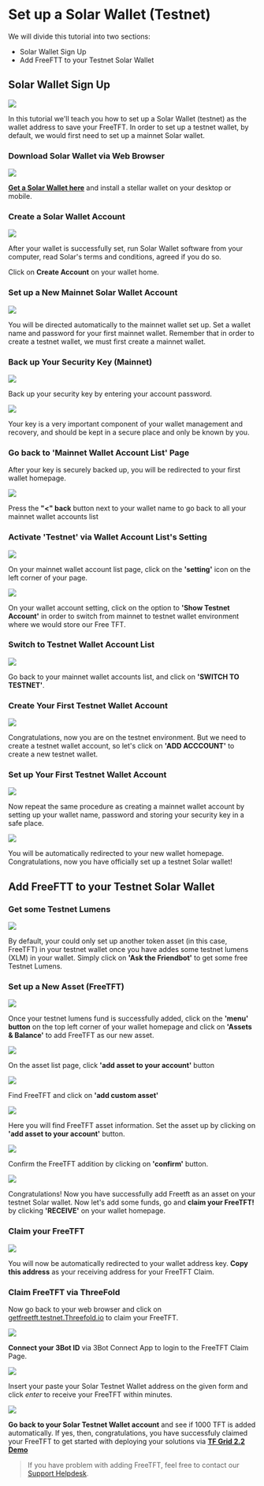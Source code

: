 # Set up a Solar Wallet (Testnet)

We will divide this tutorial into two sections:
- Solar Wallet Sign Up
- Add FreeFTT to your Testnet Solar Wallet

## Solar Wallet Sign Up

![](./img/solar/0_solar_home.png)

In this tutorial we'll teach you how to set up a Solar Wallet (testnet) as the wallet address to save your FreeTFT. In order to set up a testnet wallet, by default, we would first need to set up a mainnet Solar wallet.

### Download Solar Wallet via Web Browser

![](./img/solar/1_solar_download.png)

[__Get a Solar Wallet here__](https://Solarwallet.io/) and install a stellar wallet on your desktop or mobile.

### Create a Solar Wallet Account

![](./img/solar/4_solar_acc.png)

After your wallet is successfully set, run Solar Wallet software from your computer, read Solar's terms and conditions, agreed if you do so.

Click on __Create Account__ on your wallet home.

### Set up a New Mainnet Solar Wallet Account

![](./img/solar/5_solar_password.png)

You will be directed automatically to the mainnet wallet set up. Set a wallet name and password for your first mainnet wallet. Remember that in order to create a testnet wallet, we must first create a mainnet wallet.

### Back up Your Security Key (Mainnet)

![](./img/solar/6_solar_key.png)

Back up your security key by entering your account password. 

![](./img/solar/7_solar_backup.png)

Your key is a very important component of your wallet management and recovery, and should be kept in a secure place and only be known by you.

### Go back to 'Mainnet Wallet Account List' Page

After your key is securely backed up, you will be redirected to your first wallet homepage.

![](./img/solar/7_solar_acclist.png)

Press the __"<" back__ button next to your wallet name to go back to all your mainnet wallet accounts list

### Activate 'Testnet' via Wallet Account List's Setting

![](./img/solar/8_solar_setting.png)

On your mainnet wallet account list page, click on the __'setting'__ icon on the left corner of your page. 

![](./img/solar/9_solar_showtestnet.png)

On your wallet account setting, click on the option to __'Show Testnet Account'__ in order to switch from mainnet to testnet wallet environment where we would store our Free TFT.

### Switch to Testnet Wallet Account List

![](./img/solar/10_solar_switch.png)

Go back to your mainnet wallet accounts list, and click on __'SWITCH TO TESTNET'__.

### Create Your First Testnet Wallet Account

![](./img/solar/11_solar_testhome.png)

Congratulations, now you are on the testnet environment. But we need to create a testnet wallet account, so let's click on __'ADD ACCCOUNT'__ to create a new testnet wallet.

### Set up Your First Testnet Wallet Account

![](./img/solar/12_solar_create.png)

Now repeat the same procedure as creating a mainnet wallet account by setting up your wallet name, password and storing your security key in a safe place. 

![](./img/solar/13_solar_testnet.png)

You will be automatically redirected to your new wallet homepage. Congratulations, now you have officially set up a testnet Solar wallet!

## Add FreeFTT to your Testnet Solar Wallet

### Get some Testnet Lumens

![](./img/solar/13_solar_testnet.png)

By default, your could only set up another token asset (in this case, FreeTFT) in your testnet wallet once you have addes some testnet lumens (XLM) in your wallet. Simply click on __'Ask the Friendbot'__ to get some free Testnet Lumens.

### Set up a New Asset (FreeTFT)

![](./img/solar/14_solar_assets.png)

Once your testnet lumens fund is successfully added, click on the __'menu' button__ on the top left corner of your wallet homepage and click on __'Assets & Balance'__ to add FreeTFT as our new asset.

![](./img/solar/15_solar_add.png)

On the asset list page, click __'add asset to your account'__ button

![](./img/solar/16_solar_addtft.png)

Find FreeTFT and click on __'add custom asset'__

![](./img/solar/17_solar_freetft.png)

Here you will find FreeTFT asset information. Set the asset up by clicking on __'add asset to your account'__ button.

![](./img/solar/18_confirmtft.png)

Confirm the FreeTFT addition by clicking on __'confirm'__ button.

![](./img/solar/19_solar_home.png)

Congratulations! Now you have successfully add Freetft as an asset on your testnet Solar wallet. Now let's add some funds, go and __claim your FreeTFT!__ by clicking __'RECEIVE'__ on your wallet homepage.

### Claim your FreeTFT

![](./img/solar/22_receive_address.png)

You will now be automatically redirected to your wallet address key. __Copy this address__ as your receiving address for your FreeTFT Claim.

### Claim FreeTFT via ThreeFold 

Now go back to your web browser and click on [getfreetft.testnet.Threefold.io](https://getfreetft.testnet.Threefold.io/#/) to claim your FreeTFT.

![](./img/solar/receive_login.png)

__Connect your 3Bot ID__ via 3Bot Connect App to login to the FreeTFT Claim Page.

![](./img/solar/24_receive_done.png)

Insert your paste your Solar Testnet Wallet address on the given form and click _enter_ to receive your FreeTFT within minutes. 

![](./img/solar/testnet_success.png)

__Go back to your Solar Testnet Wallet account__ and see if 1000 TFT is added automatically. If yes, then, congratulations, you have successfuly claimed your FreeTFT to get started with deploying your solutions via [__TF Grid 2.2 Demo__](threefold_now.md)

> If you have problem with adding FreeTFT, feel free to contact our [Support Helpdesk](https://Threefoldfaq.crisp.help/en/).